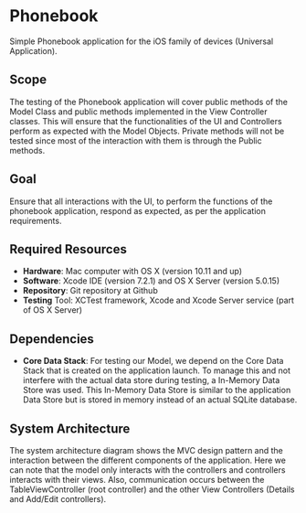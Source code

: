 # Phonebook
Simple Phonebook application for the iOS family of devices (Universal Application).  

## Scope 
The testing of the Phonebook application will cover public methods of the Model Class and public methods implemented in the View Controller classes.  This will ensure that the functionalities of the UI and Controllers perform as expected with the Model Objects.  Private methods will not be tested since most of the interaction with them is through the Public methods.  

## Goal
Ensure that all interactions with the UI, to perform the functions of the phonebook application, respond as expected, as per the application requirements.

## Required Resources
  * **Hardware**: Mac computer with OS X (version 10.11 and up)
  * **Software**: Xcode IDE (version 7.2.1)  and OS X Server (version 5.0.15)
  * **Repository**: Git repository at Github
  * **Testing** Tool: XCTest framework, Xcode and Xcode Server service (part of OS X Server)

## Dependencies
  * **Core Data Stack**:  For testing our Model, we depend on the Core Data Stack that is created on the application launch.  To manage this and not interfere with the actual data store during testing, a In-Memory Data Store was used.  This In-Memory Data Store is similar to the application Data Store but is stored in memory instead of an actual SQLite database.

## System Architecture
The system architecture diagram shows the MVC design pattern and the interaction between the different components of the application.  Here we can note that the model only interacts with the controllers and controllers interacts with their views.  Also, communication occurs between the TableViewController (root controller) and the other View Controllers (Details and Add/Edit controllers).
